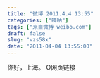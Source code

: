```yaml
---
title: "微博 2011.4.4 13:55"
categories: ["嘀咕"]
tags: ["来自微博 weibo.com"]
draft: false
slug: "vzs58x"
date: "2011-04-04 13:55:00"
---
```


<p>你好，上海。 O网页链接 ​​​​</p>
